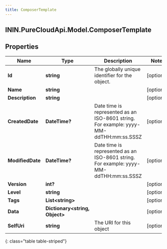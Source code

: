 ```yaml
---
title: ComposerTemplate
---
```

## ININ.PureCloudApi.Model.ComposerTemplate

## Properties

|Name | Type | Description | Notes|
|------------ | ------------- | ------------- | -------------|
| **Id** | **string** | The globally unique identifier for the object. | [optional] |
| **Name** | **string** |  | [optional] |
| **Description** | **string** |  | [optional] |
| **CreatedDate** | **DateTime?** | Date time is represented as an ISO-8601 string. For example: yyyy-MM-ddTHH:mm:ss.SSSZ | [optional] |
| **ModifiedDate** | **DateTime?** | Date time is represented as an ISO-8601 string. For example: yyyy-MM-ddTHH:mm:ss.SSSZ | [optional] |
| **Version** | **int?** |  | [optional] |
| **Level** | **string** |  | [optional] |
| **Tags** | **List&lt;string&gt;** |  | [optional] |
| **Data** | **Dictionary&lt;string, Object&gt;** |  | [optional] |
| **SelfUri** | **string** | The URI for this object | [optional] |
{: class="table table-striped"}


